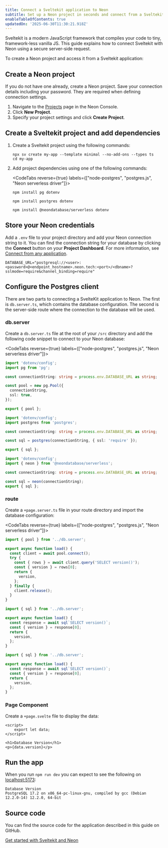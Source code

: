 ```yaml
---
title: Connect a Sveltekit application to Neon
subtitle: Set up a Neon project in seconds and connect from a Sveltekit application
enableTableOfContents: true
updatedOn: '2025-06-30T11:30:21.918Z'
---
```


<CopyPrompt src="/prompts/sveltekit-prompt.md"
description="Pre-built prompt for connecting SvelteKit applications to Neon."/>

Sveltekit is a modern JavaScript framework that compiles your code to tiny, framework-less vanilla JS. This guide explains how to connect Sveltekit with Neon using a secure server-side request.

To create a Neon project and access it from a Sveltekit application:

<Steps>

## Create a Neon project

If you do not have one already, create a Neon project. Save your connection details including your password. They are required when defining connection settings.

1. Navigate to the [Projects](https://console.neon.tech/app/projects) page in the Neon Console.
2. Click **New Project**.
3. Specify your project settings and click **Create Project**.

## Create a Sveltekit project and add dependencies

1. Create a Sveltekit project using the following commands:

   ```shell
   npx sv create my-app --template minimal --no-add-ons --types ts
   cd my-app
   ```

2. Add project dependencies using one of the following commands:

   <CodeTabs reverse={true} labels={["node-postgres", "postgres.js", "Neon serverless driver"]}>

   ```shell
   npm install pg dotenv
   ```

   ```shell
   npm install postgres dotenv
   ```

   ```shell
   npm install @neondatabase/serverless dotenv
   ```

   </CodeTabs>

## Store your Neon credentials

Add a `.env` file to your project directory and add your Neon connection string to it. You can find the connection string for your database by clicking the **Connect** button on your **Project Dashboard**. For more information, see [Connect from any application](/docs/connect/connect-from-any-app).

```shell shouldWrap
DATABASE_URL="postgresql://<user>:<password>@<endpoint_hostname>.neon.tech:<port>/<dbname>?sslmode=require&channel_binding=require"
```

## Configure the Postgres client

There are two parts to connecting a SvelteKit application to Neon. The first is `db.server.ts`, which contains the database configuration. The second is the server-side route where the connection to the database will be used.

### db.server

Create a `db.server.ts` file at the root of your `/src` directory and add the following code snippet to connect to your Neon database:

<CodeTabs reverse={true} labels={["node-postgres", "postgres.js", "Neon serverless driver"]}>

```typescript
import 'dotenv/config';
import pg from 'pg';

const connectionString: string = process.env.DATABASE_URL as string;

const pool = new pg.Pool({
  connectionString,
  ssl: true,
});

export { pool };
```

```typescript
import 'dotenv/config';
import postgres from 'postgres';

const connectionString: string = process.env.DATABASE_URL as string;

const sql = postgres(connectionString, { ssl: 'require' });

export { sql };
```

```typescript
import 'dotenv/config';
import { neon } from '@neondatabase/serverless';

const connectionString: string = process.env.DATABASE_URL as string;

const sql = neon(connectionString);
export { sql };
```

</CodeTabs>

### route

Create a `+page.server.ts` file in your route directory and import the database configuration:

<CodeTabs reverse={true} labels={["node-postgres", "postgres.js", "Neon serverless driver"]}>

```typescript
import { pool } from '../db.server';

export async function load() {
  const client = await pool.connect();
  try {
    const { rows } = await client.query('SELECT version()');
    const { version } = rows[0];
    return {
      version,
    };
  } finally {
    client.release();
  }
}
```

```typescript
import { sql } from '../db.server';

export async function load() {
  const response = await sql`SELECT version()`;
  const { version } = response[0];
  return {
    version,
  };
}
```

```typescript
import { sql } from '../db.server';

export async function load() {
  const response = await sql`SELECT version()`;
  const { version } = response[0];
  return {
    version,
  };
}
```

</CodeTabs>

### Page Component

Create a `+page.svelte` file to display the data:

```svelte
<script>
    export let data;
</script>

<h1>Database Version</h1>
<p>{data.version}</p>
```

## Run the app

When you run `npm run dev` you can expect to see the following on [localhost:5173](localhost:5173):

```shell shouldWrap
Database Version
PostgreSQL 17.2 on x86_64-pc-linux-gnu, compiled by gcc (Debian 12.2.0-14) 12.2.0, 64-bit
```

</Steps>

## Source code

You can find the source code for the application described in this guide on GitHub.

<DetailIconCards>

<a href="https://github.com/neondatabase/examples/tree/main/with-sveltekit" description="Get started with Sveltekit and Neon" icon="github">Get started with Sveltekit and Neon</a>

</DetailIconCards>

<NeedHelp/>
